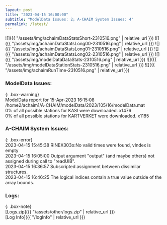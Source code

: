 ```yaml
---
layout: post
title: "2023-04-15 16:00:00"
subtitle: "ModelData Issues: 2; A-CHAIM System Issues: 4"
permalink: /latest/
---
```


![]({{ "/assets/img/achaimDataStatsShort-2310516.png" | relative_url }})
![]({{ "/assets/img/achaimDataStatsLong00-2310516.png" | relative_url }})
![]({{ "/assets/img/achaimDataStatsLong01-2310516.png" | relative_url }})
![]({{ "/assets/img/achaimDataStatsLong02-2310516.png" | relative_url }})
![]({{ "/assets/img/modelDataDataStats-2310516.png" | relative_url }})
![]({{ "/assets/img/modelDataStationStats-2310516.png" | relative_url }})
![]({{ "/assets/img/achaimRunTime-2310516.png" | relative_url }})


### ModelData Issues:  
  
{: .box-warning}  
 ModelData report for 15-Apr-2023 16:15:08   
 /home2/achaim1/A-CHAIM/modelData/2023/105/16/modelData.mat   
 0% of all possible stations for KASI were downloaded. x1476   
 0% of all possible stations for KARTVERKET were downloaded. x1185   
  
### A-CHAIM System Issues:  
  
{: .box-error}  
2023-04-15 15:45:38 RINEX303o:No valid times were found, vIndex is empty  
2023-04-15 16:05:00 Output argument "output" (and maybe others) not assigned during call to "readUIB".  
2023-04-15 16:36:57 Subscripted assignment between dissimilar structures.  
2023-04-15 16:46:25 The logical indices contain a true value outside of the array bounds.  

### Logs:  
  
{: .box-note}  
[Logs.zip]({{ "/assets/other/logs.zip" | relative_url }})  
[Log Info]({{ "/logInfo" | relative_url }})  
